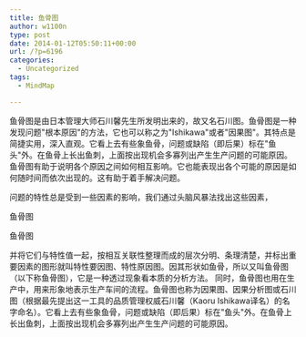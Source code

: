```yaml
---
title: 鱼骨图
author: w1100n
type: post
date: 2014-01-12T05:50:11+00:00
url: /?p=6196
categories:
  - Uncategorized
tags:
  - MindMap

---
```

鱼骨图是由日本管理大师石川馨先生所发明出来的，故又名石川图。鱼骨图是一种发现问题"根本原因"的方法，它也可以称之为"Ishikawa"或者"因果图"。其特点是简捷实用，深入直观。它看上去有些象鱼骨，问题或缺陷（即后果）标在"鱼头"外。在鱼骨上长出鱼刺，上面按出现机会多寡列出产生生产问题的可能原因。鱼骨图有助于说明各个原因之间如何相互影响。它也能表现出各个可能的原因是如何随时间而依次出现的。这有助于着手解决问题。

问题的特性总是受到一些因素的影响，我们通过头脑风暴法找出这些因素，

鱼骨图

鱼骨图

并将它们与特性值一起，按相互关联性整理而成的层次分明、条理清楚，并标出重要因素的图形就叫特性要因图、特性原因图。因其形状如鱼骨，所以又叫鱼骨图（以下称鱼骨图），它是一种透过现象看本质的分析方法。 同时，鱼骨图也用在生产中，用来形象地表示生产车间的流程。鱼骨图也称为因果图、因果分析图或石川图（根据最先提出这一工具的品质管理权威石川馨（Kaoru Ishikawa译名）的名字命名）。它看上去有些象鱼骨，问题或缺陷（即后果）标在"鱼头"外。在鱼骨上长出鱼刺，上面按出现机会多寡列出产生生产问题的可能原因。